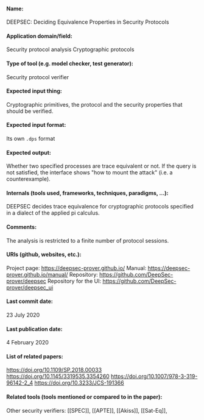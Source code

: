 #### Name:
DEEPSEC: Deciding Equivalence Properties in Security Protocols

#### Application domain/field:
Security protocol analysis
Cryptographic protocols

#### Type of tool (e.g. model checker, test generator):
Security protocol verifier

#### Expected input thing:
Cryptographic primitives, the protocol and the security properties that should be verified.

#### Expected input format:
Its own `.dps` format

#### Expected output:
Whether two specified processes are trace equivalent or not.
If the query is not satisfied, the interface shows "how to mount the attack" (i.e. a counterexample).

#### Internals (tools used, frameworks, techniques, paradigms, ...):
DEEPSEC decides trace equivalence for cryptographic protocols specified in a dialect of the applied pi calculus.

#### Comments:
The analysis is restricted to a finite number of protocol sessions.

#### URIs (github, websites, etc.):
Project page: https://deepsec-prover.github.io/
Manual: https://deepsec-prover.github.io/manual/
Repository: https://github.com/DeepSec-prover/deepsec
Repository for the UI: https://github.com/DeepSec-prover/deepsec_ui

#### Last commit date:
23 July 2020

#### Last publication date:
4 February 2020

#### List of related papers:
https://doi.org/10.1109/SP.2018.00033
https://doi.org/10.1145/3319535.3354260
https://doi.org/10.1007/978-3-319-96142-2_4
https://doi.org/10.3233/JCS-191366

#### Related tools (tools mentioned or compared to in the paper):
Other security verifiers: [[SPEC]], [[APTE]], [[Akiss]], [[Sat-Eq]], 

